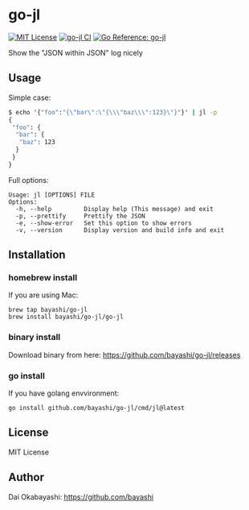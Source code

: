 # go-jl

<a href="https://github.com/bayashi/go-jl/blob/main/LICENSE" title="go-jl License"><img src="https://img.shields.io/badge/LICENSE-MIT-GREEN.png" alt="MIT License"></a>
<a href="https://github.com/bayashi/go-jl/actions" title="go-jl CI"><img src="https://github.com/bayashi/go-jl/workflows/main/badge.svg" alt="go-jl CI"></a>
<a href="https://pkg.go.dev/github.com/bayashi/go-jl" title="Go go-jl package reference"><img src="https://pkg.go.dev/badge/github.com/bayashi/go-jl.svg" alt="Go Reference: go-jl"></a>

Show the "JSON within JSON" log nicely

## Usage

Simple case:

```cmd
$ echo '{"foo":"{\"bar\":\"{\\\"baz\\\":123}\"}"}' | jl -p
{
 "foo": {
  "bar": {
   "baz": 123
  }
 }
}
```

Full options:

```
Usage: jl [OPTIONS] FILE
Options:
  -h, --help         Display help (This message) and exit
  -p, --prettify     Prettify the JSON
  -e, --show-error   Set this option to show errors
  -v, --version      Display version and build info and exit
```

## Installation

### homebrew install

If you are using Mac:

    brew tap bayashi/go-jl
    brew install bayashi/go-jl/go-jl

### binary install

Download binary from here: https://github.com/bayashi/go-jl/releases

### go install

If you have golang envvironment:

    go install github.com/bayashi/go-jl/cmd/jl@latest

## License

MIT License

## Author

Dai Okabayashi: https://github.com/bayashi
